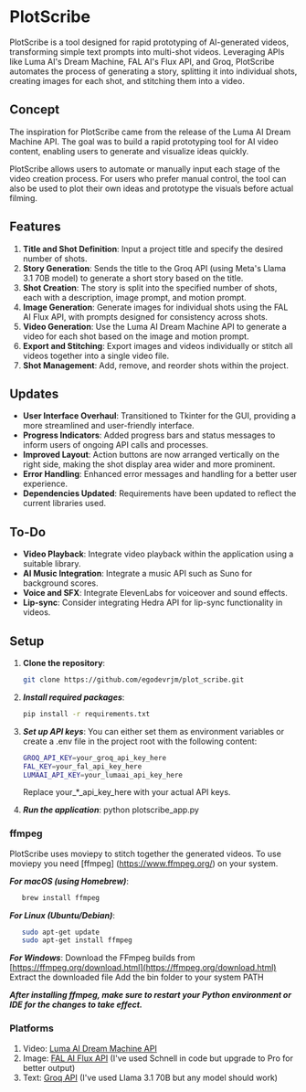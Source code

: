 # PlotScribe

PlotScribe is a tool designed for rapid prototyping of AI-generated videos, transforming simple text prompts into multi-shot videos. Leveraging APIs like Luma AI's Dream Machine, FAL AI's Flux API, and Groq, PlotScribe automates the process of generating a story, splitting it into individual shots, creating images for each shot, and stitching them into a video.

## Concept

The inspiration for PlotScribe came from the release of the Luma AI Dream Machine API. The goal was to build a rapid prototyping tool for AI video content, enabling users to generate and visualize ideas quickly.

PlotScribe allows users to automate or manually input each stage of the video creation process. For users who prefer manual control, the tool can also be used to plot their own ideas and prototype the visuals before actual filming.

## Features

1. **Title and Shot Definition**: Input a project title and specify the desired number of shots.
2. **Story Generation**: Sends the title to the Groq API (using Meta's Llama 3.1 70B model) to generate a short story based on the title.
3. **Shot Creation**: The story is split into the specified number of shots, each with a description, image prompt, and motion prompt.
4. **Image Generation**: Generate images for individual shots using the FAL AI Flux API, with prompts designed for consistency across shots.
5. **Video Generation**: Use the Luma AI Dream Machine API to generate a video for each shot based on the image and motion prompt.
6. **Export and Stitching**: Export images and videos individually or stitch all videos together into a single video file.
7. **Shot Management**: Add, remove, and reorder shots within the project.

## Updates

- **User Interface Overhaul**: Transitioned to Tkinter for the GUI, providing a more streamlined and user-friendly interface.
- **Progress Indicators**: Added progress bars and status messages to inform users of ongoing API calls and processes.
- **Improved Layout**: Action buttons are now arranged vertically on the right side, making the shot display area wider and more prominent.
- **Error Handling**: Enhanced error messages and handling for a better user experience.
- **Dependencies Updated**: Requirements have been updated to reflect the current libraries used.

## To-Do

- **Video Playback**: Integrate video playback within the application using a suitable library.
- **AI Music Integration**: Integrate a music API such as Suno for background scores.
- **Voice and SFX**: Integrate ElevenLabs for voiceover and sound effects.
- **Lip-sync**: Consider integrating Hedra API for lip-sync functionality in videos.

## Setup

1. **Clone the repository**:
   ```bash
   git clone https://github.com/egodevrjm/plot_scribe.git
   
2. ***Install required packages***:
   ```bash
   pip install -r requirements.txt
   
3. ***Set up API keys***: You can either set them as environment variables or create a .env file in the project root with the following content:
   ```bash
   GROQ_API_KEY=your_groq_api_key_here
   FAL_KEY=your_fal_api_key_here
   LUMAAI_API_KEY=your_lumaai_api_key_here
   ```
   Replace your_*_api_key_here with your actual API keys.
   
5. ***Run the application***:
   python plotscribe_app.py

### ffmpeg

PlotScribe uses moviepy to stitch together the generated videos. To use moviepy you need [ffmpeg] (https://www.ffmpeg.org/) on your system. 

***For macOS (using Homebrew)***:
```bash
   brew install ffmpeg
```

***For Linux (Ubuntu/Debian)***:
```bash
   sudo apt-get update
   sudo apt-get install ffmpeg
```

***For Windows***:
Download the FFmpeg builds from [https://ffmpeg.org/download.html](https://ffmpeg.org/download.html)
Extract the downloaded file
Add the bin folder to your system PATH

***_After installing ffmpeg, make sure to restart your Python environment or IDE for the changes to take effect._***

### Platforms

1. Video: [Luma AI Dream Machine API](https://lumalabs.ai/dream-machine/api)
2. Image: [FAL AI Flux API](https://fal.ai) (I've used Schnell in code but upgrade to Pro for better output)
3. Text: [Groq API](https://console.groq.com/docs/models) (I've used Llama 3.1 70B but any model should work)


